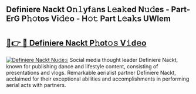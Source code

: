 ## Definiere Nackt O𝚗𝚕yf𝚊ns L𝚎a𝚔ed N𝚞𝚍es - Part-ErG P𝚑𝚘tos Vi𝚍𝚎o - H𝚘𝚝 Part L𝚎a𝚔s UWlem

# <h2><a href="http://kfcqqo.oniu.top/?m=Definiere+Nackt">🔗👉 🔴 Definiere Nackt P𝚑ot𝚘𝚜 V𝚒d𝚎o</a></h2>

[![Definiere Nackt Nu𝚍e𝚜](https://i.imgur.com/0qMVB7G.gif)](http://kfcqqo.oniu.top/?m=Definiere+Nackt)
Social media thought leader Definiere Nackt, known for publishing dance and lifestyle content, consisting of presentations and vlogs. Remarkable aerialist partner Definiere Nackt, acclaimed for their exceptional abilities and accomplishments in performing aerial acts with partners.  
